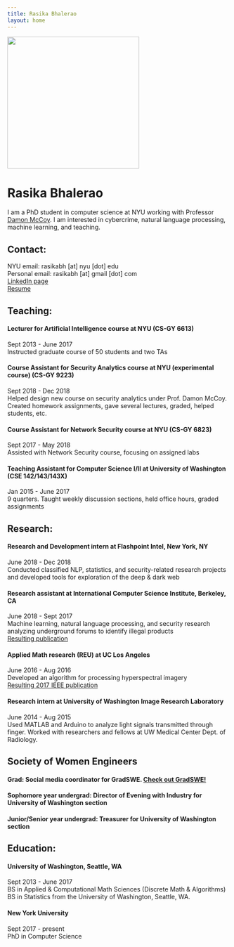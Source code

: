 ```yaml
---
title: Rasika Bhalerao
layout: home
---
```


<a href="url"><img src="https://github.com/rasikabh/rasikabh.github.io/blob/master/bhalerao.jpg?raw=true" height="300" ></a>

# Rasika Bhalerao

I am a PhD student in computer science at NYU working with Professor [Damon McCoy](http://damonmccoy.com). 
I am interested in cybercrime, natural language processing, machine learning, and teaching.

## Contact:
NYU email: rasikabh [at] nyu [dot] edu  
Personal email: rasikabh [at] gmail [dot] com  
[LinkedIn page](https://www.linkedin.com/in/rasika-bhalerao-8a827188)  
[Resume](https://drive.google.com/file/d/1h_ZbhhuRRcVPSLuSCOy5YDEDEkWsC_uR/view?usp=sharing)

## Teaching:
#### Lecturer for Artificial Intelligence course at NYU (CS-GY 6613)
Sept 2013 - June 2017  
Instructed graduate course of 50 students and two TAs
#### Course Assistant for Security Analytics course at NYU (experimental course) (CS-GY 9223)
Sept 2018 - Dec 2018  
Helped design new course on security analytics under Prof. Damon McCoy. Created homework assignments, gave several lectures, graded, helped students, etc.
#### Course Assistant for Network Security course at NYU (CS-GY 6823)
Sept 2017 - May 2018  
Assisted with Network Security course, focusing on assigned labs
#### Teaching Assistant for Computer Science I/II at University of Washington (CSE 142/143/143X)
Jan 2015 - June 2017  
9 quarters. Taught weekly discussion sections, held office hours, graded assignments

## Research:
#### Research and Development intern at Flashpoint Intel, New York, NY
June 2018 - Dec 2018  
Conducted classified NLP, statistics, and security-related research projects and developed tools for exploration of the deep & dark web
#### Research assistant at International Computer Science Institute, Berkeley, CA
June 2018 - Sept 2017  
Machine learning, natural language processing, and security research analyzing underground forums to identify illegal products  
[Resulting publication](https://arxiv.org/abs/1812.00381)
#### Applied Math research (REU) at UC Los Angeles
June 2016 - Aug 2016  
Developed an algorithm for processing hyperspectral imagery  
[Resulting 2017 IEEE publication](https://ieeexplore.ieee.org/document/7953347)
#### Research intern at University of Washington Image Research Laboratory
June 2014 - Aug 2015  
Used MATLAB and Arduino to analyze light signals transmitted through finger. Worked with researchers and fellows at UW Medical Center Dept. of Radiology.

## Society of Women Engineers
#### Grad: Social media coordinator for GradSWE. [Check out GradSWE!](http://gradswe.swe.org/joinfollowcontact-us.html)
#### Sophomore year undergrad: Director of Evening with Industry for University of Washington section
#### Junior/Senior year undergrad: Treasurer for University of Washington section

## Education:
#### University of Washington, Seattle, WA
Sept 2013 - June 2017  
BS in Applied & Computational Math Sciences (Discrete Math & Algorithms)  
BS in Statistics from the University of Washington, Seattle, WA.
#### New York University
Sept 2017 - present  
PhD in Computer Science

